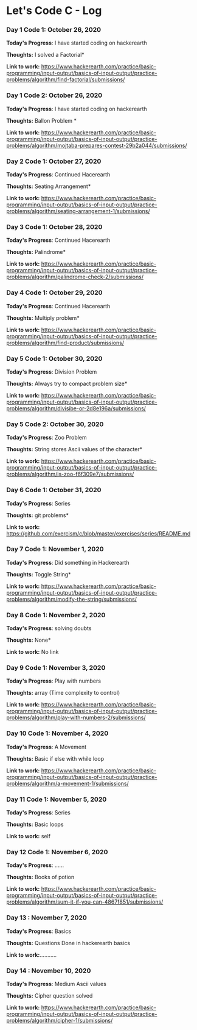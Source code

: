# Let's Code C - Log



### Day 1  Code 1: October 26, 2020

**Today's Progress**: I have started coding on hackerearth

**Thoughts:** I solved a Factorial* 

**Link to work:** https://www.hackerearth.com/practice/basic-programming/input-output/basics-of-input-output/practice-problems/algorithm/find-factorial/submissions/


               
### Day 1  Code 2: October 26, 2020

**Today's Progress**: I have started coding on hackerearth

**Thoughts:** Ballon Problem * 

**Link to work:** https://www.hackerearth.com/practice/basic-programming/input-output/basics-of-input-output/practice-problems/algorithm/mojtaba-prepares-contest-29b2a044/submissions/



### Day 2  Code 1: October 27, 2020

**Today's Progress**: Continued Hacerearth

**Thoughts:** Seating Arrangement* 

**Link to work:** https://www.hackerearth.com/practice/basic-programming/input-output/basics-of-input-output/practice-problems/algorithm/seating-arrangement-1/submissions/


### Day 3  Code 1: October 28, 2020

**Today's Progress**: Continued Hacerearth

**Thoughts:** Palindrome* 

**Link to work:** https://www.hackerearth.com/practice/basic-programming/input-output/basics-of-input-output/practice-problems/algorithm/palindrome-check-2/submissions/


### Day 4  Code 1: October 29, 2020

**Today's Progress**: Continued Hacerearth

**Thoughts:** Multiply problem* 

**Link to work:** https://www.hackerearth.com/practice/basic-programming/input-output/basics-of-input-output/practice-problems/algorithm/find-product/submissions/




### Day 5  Code 1: October 30, 2020

**Today's Progress**: Division Problem

**Thoughts:**  Always try to compact problem size* 

**Link to work:** https://www.hackerearth.com/practice/basic-programming/input-output/basics-of-input-output/practice-problems/algorithm/divisibe-or-2d8e196a/submissions/



### Day 5  Code 2: October 30, 2020

**Today's Progress**: Zoo Problem

**Thoughts:**  String stores Ascii values of the character* 

**Link to work:** https://www.hackerearth.com/practice/basic-programming/input-output/basics-of-input-output/practice-problems/algorithm/is-zoo-f6f309e7/submissions/



### Day 6  Code 1: October 31, 2020

**Today's Progress**:  Series

**Thoughts:**  git problems* 

**Link to work:** https://github.com/exercism/c/blob/master/exercises/series/README.md




### Day 7  Code 1: November 1, 2020

**Today's Progress**:  Did something in Hackerearth

**Thoughts:**  Toggle String* 

**Link to work:** https://www.hackerearth.com/practice/basic-programming/input-output/basics-of-input-output/practice-problems/algorithm/modify-the-string/submissions/


### Day 8  Code 1: November 2, 2020

**Today's Progress**:  solving doubts

**Thoughts:**  None* 

**Link to work:** No link



### Day 9  Code 1: November 3, 2020

**Today's Progress**:  Play with numbers

**Thoughts:**  array (Time complexity to control)

**Link to work:** https://www.hackerearth.com/practice/basic-programming/input-output/basics-of-input-output/practice-problems/algorithm/play-with-numbers-2/submissions/


### Day 10  Code 1: November 4, 2020

**Today's Progress**:  A Movement

**Thoughts:**  Basic if else with while loop

**Link to work:** https://www.hackerearth.com/practice/basic-programming/input-output/basics-of-input-output/practice-problems/algorithm/a-movement-1/submissions/


### Day 11  Code 1: November 5, 2020

**Today's Progress**:  Series

**Thoughts:**  Basic loops

**Link to work:** self


### Day 12  Code 1: November 6, 2020

**Today's Progress**:  ......

**Thoughts:**  Books of potion

**Link to work:** https://www.hackerearth.com/practice/basic-programming/input-output/basics-of-input-output/practice-problems/algorithm/sum-it-if-you-can-4867f851/submissions/



### Day 13  : November 7, 2020

**Today's Progress**:  Basics

**Thoughts:**  Questions Done in hackerearth basics

**Link to work:**...........



### Day 14  : November 10, 2020

**Today's Progress**:  Medium Ascii values

**Thoughts:**  Cipher question solved

**Link to work:** https://www.hackerearth.com/practice/basic-programming/input-output/basics-of-input-output/practice-problems/algorithm/cipher-1/submissions/
